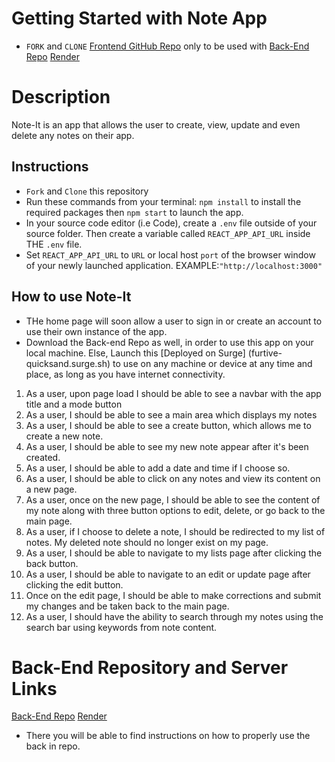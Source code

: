  # Getting Started with Note App


* `FORK` and `CLONE` [Frontend GitHub Repo](https://github.com/Gillesedgy/Module-4-Dashboard_Project) only to be used with [Back-End Repo](https://github.com/Gillesedgy/Dashboard-Server)
[Render](https://note-server-8ds8.onrender.com/)


# Description

Note-It is an app that allows the user to create, view, update and even delete any notes on their app.


## Instructions
* `Fork` and `Clone` this repository
* Run these commands from your terminal: `npm install` to install the required packages then `npm start` to launch the app.
* In your source code editor (i.e Code), create a `.env` file outside of your source folder. Then create a variable called `REACT_APP_API_URL` inside THE `.env` file.
* Set `REACT_APP_API_URL` to `URL` or local host `port` of the browser window of your newly launched application. EXAMPLE:`"http://localhost:3000"`

## How to use Note-It
* THe home page will soon allow a user to sign in or create an account to use their own instance of the app.
* Download the Back-end Repo as well, in order to use this app on your local machine. Else, Launch this [Deployed on Surge] (furtive-quicksand.surge.sh) to use on any machine or device at any time and place, as long as you have internet connectivity.

1. As a user, upon page load I should be able to see a navbar with the app title and a mode button
2. As a user, I should be able to see a main area which displays my notes
3. As a user, I should be able to see a create button, which allows me to create a new note.
4. As a user, I should be able to see my new note appear after it's been created.
5. As a user, I should be able to add a date and time if I choose so.
6. As a user, I should be able to click on any notes and view its content on a new page.
7. As a user, once on the new page, I should be able to see the content of my note along with three button options to edit, delete, or go back to the main page.
8. As a user, if I choose to delete a note, I should be redirected to my list of notes. My deleted note should no longer exist on my page.
9. As a user, I should be able to navigate to my lists page after clicking the back button.
10. As a user, I should be able to navigate to an edit or update page after clicking the edit button.
11. Once on the edit page, I should be able to make corrections and submit my changes and be taken back to the main page.
12. As a user, I should have the ability to search through my notes using the search bar using keywords from note content.

# Back-End Repository and Server Links
[Back-End Repo](https://github.com/Gillesedgy/Dashboard-Server)
[Render](https://note-server-8ds8.onrender.com/)
* There you will be able to find instructions on how to properly use the back in repo.


